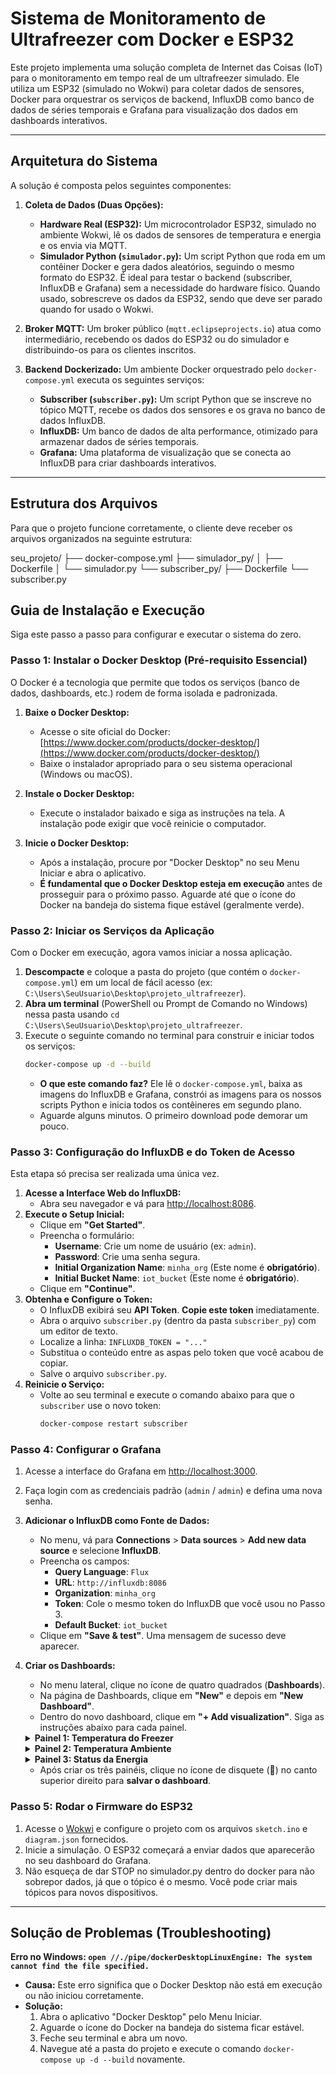 # Sistema de Monitoramento de Ultrafreezer com Docker e ESP32

Este projeto implementa uma solução completa de Internet das Coisas (IoT) para o monitoramento em tempo real de um ultrafreezer simulado. Ele utiliza um ESP32 (simulado no Wokwi) para coletar dados de sensores, Docker para orquestrar os serviços de backend, InfluxDB como banco de dados de séries temporais e Grafana para visualização dos dados em dashboards interativos.

---

## Arquitetura do Sistema

A solução é composta pelos seguintes componentes:

1.  **Coleta de Dados (Duas Opções):**
    * **Hardware Real (ESP32):** Um microcontrolador ESP32, simulado no ambiente Wokwi, lê os dados de sensores de temperatura e energia e os envia via MQTT.
    * **Simulador Python (`simulador.py`):** Um script Python que roda em um contêiner Docker e gera dados aleatórios, seguindo o mesmo formato do ESP32. É ideal para testar o backend (subscriber, InfluxDB e Grafana) sem a necessidade do hardware físico. Quando usado, sobrescreve os dados da ESP32, sendo que deve ser parado quando for usado o Wokwi.

2.  **Broker MQTT:** Um broker público (`mqtt.eclipseprojects.io`) atua como intermediário, recebendo os dados do ESP32 ou do simulador e distribuindo-os para os clientes inscritos.

3.  **Backend Dockerizado:** Um ambiente Docker orquestrado pelo `docker-compose.yml` executa os seguintes serviços:
    * **Subscriber (`subscriber.py`):** Um script Python que se inscreve no tópico MQTT, recebe os dados dos sensores e os grava no banco de dados InfluxDB.
    * **InfluxDB:** Um banco de dados de alta performance, otimizado para armazenar dados de séries temporais.
    * **Grafana:** Uma plataforma de visualização que se conecta ao InfluxDB para criar dashboards interativos.

---

## Estrutura dos Arquivos

Para que o projeto funcione corretamente, o cliente deve receber os arquivos organizados na seguinte estrutura:

seu_projeto/
├── docker-compose.yml
├── simulador_py/
│   ├── Dockerfile
│   └── simulador.py
└── subscriber_py/
    ├── Dockerfile
    └── subscriber.py


## Guia de Instalação e Execução

Siga este passo a passo para configurar e executar o sistema do zero.

### Passo 1: Instalar o Docker Desktop (Pré-requisito Essencial)

O Docker é a tecnologia que permite que todos os serviços (banco de dados, dashboards, etc.) rodem de forma isolada e padronizada.

1.  **Baixe o Docker Desktop:**
    * Acesse o site oficial do Docker: [https://www.docker.com/products/docker-desktop/](https://www.docker.com/products/docker-desktop/)
    * Baixe o instalador apropriado para o seu sistema operacional (Windows ou macOS).

2.  **Instale o Docker Desktop:**
    * Execute o instalador baixado e siga as instruções na tela. A instalação pode exigir que você reinicie o computador.

3.  **Inicie o Docker Desktop:**
    * Após a instalação, procure por "Docker Desktop" no seu Menu Iniciar e abra o aplicativo.
    * **É fundamental que o Docker Desktop esteja em execução** antes de prosseguir para o próximo passo. Aguarde até que o ícone do Docker na bandeja do sistema fique estável (geralmente verde).

### Passo 2: Iniciar os Serviços da Aplicação

Com o Docker em execução, agora vamos iniciar a nossa aplicação.

1.  **Descompacte** e coloque a pasta do projeto (que contém o `docker-compose.yml`) em um local de fácil acesso (ex: `C:\Users\SeuUsuario\Desktop\projeto_ultrafreezer`).
2.  **Abra um terminal** (PowerShell ou Prompt de Comando no Windows) nessa pasta usando `cd C:\Users\SeuUsuario\Desktop\projeto_ultrafreezer`.
3.  Execute o seguinte comando no terminal para construir e iniciar todos os serviços:
    ```bash
    docker-compose up -d --build
    ```
    * **O que este comando faz?** Ele lê o `docker-compose.yml`, baixa as imagens do InfluxDB e Grafana, constrói as imagens para os nossos scripts Python e inicia todos os contêineres em segundo plano.
    * Aguarde alguns minutos. O primeiro download pode demorar um pouco.

### Passo 3: Configuração do InfluxDB e do Token de Acesso

Esta etapa só precisa ser realizada uma única vez.

1.  **Acesse a Interface Web do InfluxDB:**
    * Abra seu navegador e vá para [http://localhost:8086](http://localhost:8086).
2.  **Execute o Setup Inicial:**
    * Clique em **"Get Started"**.
    * Preencha o formulário:
        * **Username**: Crie um nome de usuário (ex: `admin`).
        * **Password**: Crie uma senha segura.
        * **Initial Organization Name**: `minha_org` (Este nome é **obrigatório**).
        * **Initial Bucket Name**: `iot_bucket` (Este nome é **obrigatório**).
    * Clique em **"Continue"**.
3.  **Obtenha e Configure o Token:**
    * O InfluxDB exibirá seu **API Token**. **Copie este token** imediatamente.
    * Abra o arquivo `subscriber.py` (dentro da pasta `subscriber_py`) com um editor de texto.
    * Localize a linha: `INFLUXDB_TOKEN = "..."`
    * Substitua o conteúdo entre as aspas pelo token que você acabou de copiar.
    * Salve o arquivo `subscriber.py`.
4.  **Reinicie o Serviço:**
    * Volte ao seu terminal e execute o comando abaixo para que o `subscriber` use o novo token:
        ```bash
        docker-compose restart subscriber
        ```

### Passo 4: Configurar o Grafana

1.  Acesse a interface do Grafana em [http://localhost:3000](http://localhost:3000).
2.  Faça login com as credenciais padrão (`admin` / `admin`) e defina uma nova senha.
3.  **Adicionar o InfluxDB como Fonte de Dados:**
    * No menu, vá para **Connections** > **Data sources** > **Add new data source** e selecione **InfluxDB**.
    * Preencha os campos:
        * **Query Language**: `Flux`
        * **URL**: `http://influxdb:8086`
        * **Organization**: `minha_org`
        * **Token**: Cole o mesmo token do InfluxDB que você usou no Passo 3.
        * **Default Bucket**: `iot_bucket`
    * Clique em **"Save & test"**. Uma mensagem de sucesso deve aparecer.

4.  **Criar os Dashboards:**
    * No menu lateral, clique no ícone de quatro quadrados (**Dashboards**).
    * Na página de Dashboards, clique em **"New"** e depois em **"New Dashboard"**.
    * Dentro do novo dashboard, clique em **"+ Add visualization"**. Siga as instruções abaixo para cada painel.

    <details>
    <summary><strong>Painel 1: Temperatura do Freezer</strong></summary>

    1.  Na tela de criação, selecione **"InfluxDB"** como a fonte de dados (Data Source).
    2.  Cole a seguinte consulta **Flux** no editor:
        ```flux
        from(bucket: "iot_bucket")
          |> range(start: v.timeRangeStart, stop: v.timeRangeStop)
          |> filter(fn: (r) => r["_measurement"] == "dados_sensores")
          |> filter(fn: (r) => r["_field"] == "temperatura_freezer")
          |> yield(name: "Temperatura Freezer")
        ```
    3.  No painel direito, em "Panel options", defina o **Title** como `Temperatura do Freezer`.
    4.  Em "Standard options", defina a **Unit** como `Temperature > Celsius (°C)`.
    5.  Clique em **"Apply"** para adicionar o painel.
    </details>

    <details>
    <summary><strong>Painel 2: Temperatura Ambiente</strong></summary>

    1.  Clique em "+ Add visualization" novamente.
    2.  Selecione **"InfluxDB"** como a fonte de dados.
    3.  Cole a seguinte consulta **Flux** no editor:
        ```flux
        from(bucket: "iot_bucket")
          |> range(start: v.timeRangeStart, stop: v.timeRangeStop)
          |> filter(fn: (r) => r["_measurement"] == "dados_sensores")
          |> filter(fn: (r) => r["_field"] == "temperatura_ambiente")
          |> yield(name: "Temperatura Ambiente")
        ```
    4.  No painel direito, defina o **Title** como `Temperatura Ambiente` e a **Unit** como `Temperature > Celsius (°C)`.
    5.  Clique em **"Apply"**.
    </details>

    <details>
    <summary><strong>Painel 3: Status da Energia</strong></summary>

    1.  Clique em "+ Add visualization".
    2.  Selecione **"InfluxDB"** como a fonte de dados.
    3.  Cole a seguinte consulta **Flux**:
        ```flux
        from(bucket: "iot_bucket")
          |> range(start: v.timeRangeStart, stop: v.timeRangeStop)
          |> filter(fn: (r) => r["_measurement"] == "dados_sensores")
          |> filter(fn: (r) => r["_field"] == "status_energia")
          |> yield(name: "Status Energia")
        ```
    4.  No painel direito, mude a **Visualization** para **"State timeline"**.
    5.  Em **Value mappings**, configure duas regras:
        * **Regra 1:** `Value`: `1`, `Display text`: `Ligado`, `Color`: `green`.
        * **Regra 2:** `Value`: `0`, `Display text`: `Desligado`, `Color`: `red`.
    6.  Defina o **Title** como `Status da Energia`.
    7.  Clique em **"Apply"**.
       
    </details>

    * Após criar os três painéis, clique no ícone de disquete (💾) no canto superior direito para **salvar o dashboard**.

### Passo 5: Rodar o Firmware do ESP32

1.  Acesse o [Wokwi](https://wokwi.com/) e configure o projeto com os arquivos `sketch.ino` e `diagram.json` fornecidos.
2.  Inicie a simulação. O ESP32 começará a enviar dados que aparecerão no seu dashboard do Grafana.
3.  Não esqueça de dar STOP no simulador.py dentro do docker para não sobrepor dados, já que o tópico é o mesmo. Você pode criar mais tópicos para novos dispositivos.

---

## Solução de Problemas (Troubleshooting)

**Erro no Windows: `open //./pipe/dockerDesktopLinuxEngine: The system cannot find the file specified.`**

* **Causa:** Este erro significa que o Docker Desktop não está em execução ou não iniciou corretamente.
* **Solução:**
    1.  Abra o aplicativo "Docker Desktop" pelo Menu Iniciar.
    2.  Aguarde o ícone do Docker na bandeja do sistema ficar estável.
    3.  Feche seu terminal e abra um novo.
    4.  Navegue até a pasta do projeto e execute o comando `docker-compose up -d --build` novamente.
